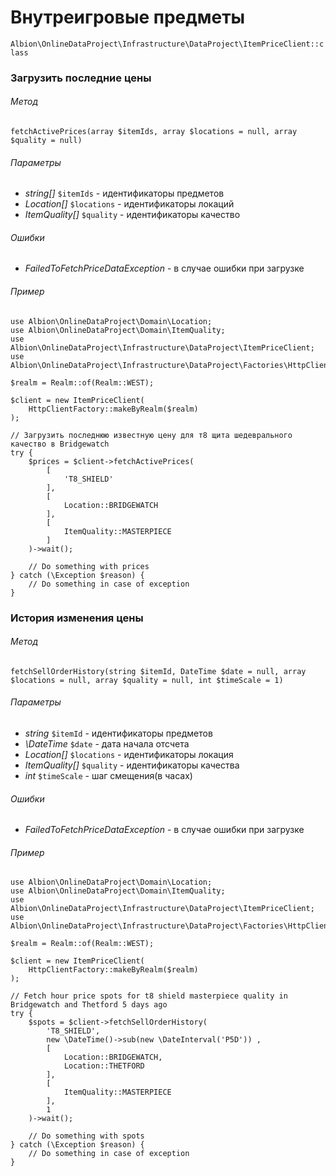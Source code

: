 # Внутреигровые предметы

`Albion\OnlineDataProject\Infrastructure\DataProject\ItemPriceClient::class`  

### Загрузить последние цены

###### Метод
`fetchActivePrices(array $itemIds, array $locations = null, array $quality = null)`

###### Параметры
* _string[]_ `$itemIds` - идентификаторы предметов
* _Location[]_ `$locations` - идентификаторы локаций
* _ItemQuality[]_ `$quality` - идентификаторы качество

###### Ошибки
 * _FailedToFetchPriceDataException_ - в случае ошибки при загрузке

###### Пример

```
use Albion\OnlineDataProject\Domain\Location;
use Albion\OnlineDataProject\Domain\ItemQuality;
use Albion\OnlineDataProject\Infrastructure\DataProject\ItemPriceClient;
use Albion\OnlineDataProject\Infrastructure\DataProject\Factories\HttpClientFactory;
 
$realm = Realm::of(Realm::WEST); 

$client = new ItemPriceClient(
    HttpClientFactory::makeByRealm($realm)
);

// Загрузить последнюю известную цену для т8 щита шедеврального качество в Bridgewatch
try {
    $prices = $client->fetchActivePrices(
        [
            'T8_SHIELD'
        ], 
        [
            Location::BRIDGEWATCH
        ],
        [
            ItemQuality::MASTERPIECE
        ]
    )->wait();

    // Do something with prices
} catch (\Exception $reason) {
    // Do something in case of exception
}
```

### История изменения цены

###### Метод
`fetchSellOrderHistory(string $itemId, DateTime $date = null, array $locations = null, array $quality = null, int $timeScale = 1)`

###### Параметры
* _string_ `$itemId` - идентификаторы предметов
* _\DateTime_ `$date` - дата начала отсчета
* _Location[]_ `$locations` - идентификаторы локация
* _ItemQuality[]_ `$quality` - идентификаторы качества
* _int_ `$timeScale` - шаг смещения(в часах)

###### Ошибки
 * _FailedToFetchPriceDataException_ - в случае ошибки при загрузке

###### Пример

```
use Albion\OnlineDataProject\Domain\Location;
use Albion\OnlineDataProject\Domain\ItemQuality;
use Albion\OnlineDataProject\Infrastructure\DataProject\ItemPriceClient;
use Albion\OnlineDataProject\Infrastructure\DataProject\Factories\HttpClientFactory;
 
$realm = Realm::of(Realm::WEST); 

$client = new ItemPriceClient(
    HttpClientFactory::makeByRealm($realm)
);

// Fetch hour price spots for t8 shield masterpiece quality in Bridgewatch and Thetford 5 days ago
try {
    $spots = $client->fetchSellOrderHistory(
        'T8_SHIELD',
        new \DateTime()->sub(new \DateInterval('P5D')) ,
        [
            Location::BRIDGEWATCH,
            Location::THETFORD
        ],
        [
            ItemQuality::MASTERPIECE
        ],
        1
    )->wait();

    // Do something with spots
} catch (\Exception $reason) {
    // Do something in case of exception
}
```